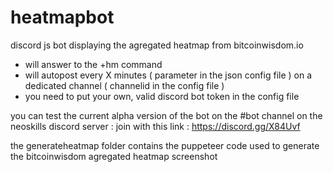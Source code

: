 # heatmapbot
discord js bot displaying the agregated heatmap from bitcoinwisdom.io

* will answer to the +hm command
* will autopost every X minutes ( parameter in the json config file ) 
on a dedicated channel ( channelid in the config file )
* you need to put your own, valid discord bot token in the config file

you can test the current alpha version of the bot on the #bot channel on the neoskills discord server : 
join with this link : https://discord.gg/X84Uvf 

 the generateheatmap folder contains the puppeteer code used to generate the bitcoinwisdom agregated heatmap screenshot


